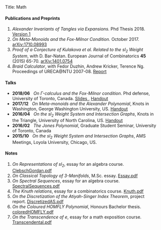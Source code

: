 Title: Math

#### Publications and Preprints

1. *Alexander Invariants of Tangles via Expansions.* Phd Thesis 2018. <a href="{filename}/notes/Thesis_HuanVo_V1.pdf" target="_blank"> Version 1 </a>
2. *On Meta-Monoids and the Fox-Milnor Condition.* October 2017. <a href="https://arxiv.org/abs/1710.08993" target = "_blank"> arXiv:1710.08993</a>
3. *Proof of a Conjecture of Kulakova et al. Related to the $sl_2$ Weight System*, with D. Bar-Natan. European Journal of Combinatorics **45** (2015) 65-70. <a href="https://arxiv.org/abs/1401.0754" target = "_blank"> arXiv:1401.0754</a>
4. *Braid Calculator*, with Fedor Duzhin, Andrew Kricker, Terence Ng. Proceedings of URECA@NTU 2007-08. <a href="{filename}/notes/BRAID_CALCULATOR(Final_Version).pdf" target = "_blank"> Report </a>

#### Talks

* **2018/06** &nbsp; *On $\Gamma$-calculus and the Fox-Milnor condition*. Phd defense, University of Toronto, Canada. <a href="{filename}/handouts/PhdPresentation-1806.html" target = "_blank"> Slides </a>, <a href="{filename}/handouts/PhdPresentationHandout.pdf" target = "_blank">Handout</a>
* **2017/12** &nbsp; *On Meta-monoids and the Alexander Polynomial*, Knots in Washington, George Washington University, US. <a href="{filename}/handouts/KIW17.pdf" target = "_blank">Handout</a>
* **2016/04** &nbsp; *On the $sl_2$ Weight System and Intersection Graphs*, Knots in the Triangle, University of North Carolina, US. <a href="{filename}/handouts/KITT16.pdf" target = "_blank">Handout</a>
* **2016/02** &nbsp; *The Jones Polynomial*, Graduate Student Seminar, University of Toronto, Canada
* **2015/10** &nbsp; *On the $sl_2$ Weight System and Intersection Graphs*, AMS Meetings, Loyola University, Chicago, US. 

#### Notes

1. *On Representations of $sl_2$*, essay for an algebra course. <a href="{filename}/notes/ClebschGordan.pdf" target = "_blank">ClebschGordan.pdf</a>
2. *On Classical Topology of 3-Manifolds*, M.Sc. essay. <a href="{filename}/notes/Essay.pdf" target = "_blank">Essay.pdf</a>
3. *On Spectral Sequences*, essay for an algebra course. <a href="{filename}/notes/SpectralSequence.pdf" target = "_blank"> SpectralSequences.pdf</a>
4. *The Knuth relations*, essay for a combinatorics course. <a href="{filename}/notes/Knuth.pdf" target = "_blank">Knuth.pdf</a>
5. *On the Discretization of the Atiyah-Singer Index Theorem*, project report. <a href="{filename}/notes/DiscretizedAS.pdf" target = "_blank"> DiscretizedAS.pdf</a>
6. *On the Coloured HOMFLY Polynomial*, Honours Bachelor thesis. <a href="{filename}/notes/ColoredHOMFLY.pdf" target = "_blank">coloredHOMFLY.pdf</a>
7. *On the Transcendence of $e$*, essay for a math exposition course. <a href="{filename}/notes/mas216_report.pdf" target = "_blank">Transcendental.pdf</a>  